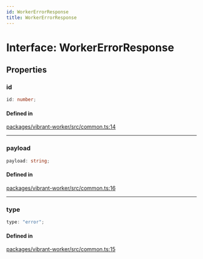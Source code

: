 ```yaml
---
id: WorkerErrorResponse
title: WorkerErrorResponse
---
```


# Interface: WorkerErrorResponse

## Properties

### id

```ts
id: number;
```

#### Defined in

[packages/vibrant-worker/src/common.ts:14](https://github.com/Vibrant-Colors/node-vibrant/blob/main/packages/vibrant-worker/src/common.ts#L14)

***

### payload

```ts
payload: string;
```

#### Defined in

[packages/vibrant-worker/src/common.ts:16](https://github.com/Vibrant-Colors/node-vibrant/blob/main/packages/vibrant-worker/src/common.ts#L16)

***

### type

```ts
type: "error";
```

#### Defined in

[packages/vibrant-worker/src/common.ts:15](https://github.com/Vibrant-Colors/node-vibrant/blob/main/packages/vibrant-worker/src/common.ts#L15)
